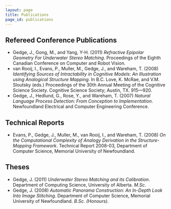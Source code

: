 ```yaml
---
layout: page
title: Publications
page_id: publications
---
```

Refereed Conference Publications
--------------------------------
* Gedge, J., Gong, M., and Yang, Y-H. (2011) _Refractive Epipolar Geometry For Underwater Stereo Matching_. Proceedings of the Eighth Canadian Conference on Computer and Robot Vision.
* van Rooij, I., Evans, P., Muller, M., Gedge, J., and Wareham, T. (2008) _Identifying Sources of Intractability in Cognitive Models: An Illustration using Analogical Structure Mapping_. In B.C. Love, K. McRae, and V.M. Sloutsky (eds.) Proceedings of the 30th Annual Meeting of the Cognitive Science Society. Cognitive Science Society; Austin, TX. 915—920.
* Gedge, J., Hedlund, G., Rose, Y., and Wareham, T. (2007) _Natural Language Process Detection: From Conception to Implementation_. Newfoundland Electrical and Computer Engineering Conference.

Technical Reports
-----------------
* Evans, P., Gedge, J., Muller, M., van Rooij, I., and Wareham, T. (2008) _On the Computational Complexity of Analogy Derivation in the Structure-Mapping Framework_. Technical Report 2008-03, Department of Computer Science, Memorial University of Newfoundland.

Theses
------
* Gedge, J. (2011) _Underwater Stereo Matching and its Calibration_. Department of Computing Science, University of Alberta. _M.Sc_.
* Gedge, J. (2008) _Automatic Panorama Construction: An In-Depth Look Into Image Stitching_. Department of Computer Science, Memorial University of Newfoundland. _B.Sc. (Honours)_.


